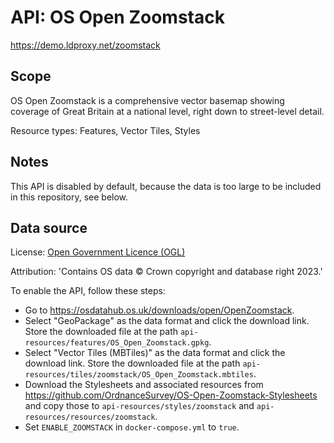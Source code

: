 # API: OS Open Zoomstack

https://demo.ldproxy.net/zoomstack

## Scope

OS Open Zoomstack is a comprehensive vector basemap showing coverage of Great Britain at a national level, right down to street-level detail.

Resource types: Features, Vector Tiles, Styles

## Notes

This API is disabled by default, because the data is too large to be included in this repository, see below.

## Data source

License: [Open Government Licence (OGL)](http://www.nationalarchives.gov.uk/doc/open-government-licence/version/3/)

Attribution: 'Contains OS data © Crown copyright and database right 2023.'

To enable the API, follow these steps:

* Go to https://osdatahub.os.uk/downloads/open/OpenZoomstack.
* Select "GeoPackage" as the data format and click the download link. Store the downloaded file at the path `api-resources/features/OS_Open_Zoomstack.gpkg`.
* Select "Vector Tiles (MBTiles)" as the data format and click the download link. Store the downloaded file at the path `api-resources/tiles/zoomstack/OS_Open_Zoomstack.mbtiles`.
* Download the Stylesheets and associated resources from https://github.com/OrdnanceSurvey/OS-Open-Zoomstack-Stylesheets and copy those to `api-resources/styles/zoomstack` and `api-resources/resources/zoomstack`.
* Set `ENABLE_ZOOMSTACK` in `docker-compose.yml` to `true`.
